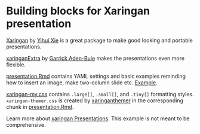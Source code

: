 # Building blocks for Xaringan presentation

[Xaringan](https://CRAN.R-project.org/package=xaringan) by [Yihui Xie](https://github.com/yihui) is a great package to make good looking and portable presentations. 

[xaringanExtra](https://github.com/gadenbuie/xaringanExtra) by [Garrick Aden-Buie](https://github.com/gadenbuie) makes the presentations even more flexible.

[presentation.Rmd](presentation.Rmd) contains YAML settings and basic examples reminding how to insert an image, make two-column slide etc. [Example](https://bios691-cancer-bioinformatics.netlify.app/slides/02_unix/01_unix#1).

[xaringan-my.css](xaringan-my.css) contains `.large[]`, `.small[]`, and `.tiny[]` formatting styles. `xaringan-themer.css` is created by [xaringanthemer](https://github.com/gadenbuie/xaringanthemer) in the corresponding chunk in [presentation.Rmd](presentation.Rmd).

Learn more about [xaringan Presentations](https://bookdown.org/yihui/rmarkdown/xaringan.html). This example is not meant to be comprehensive.
